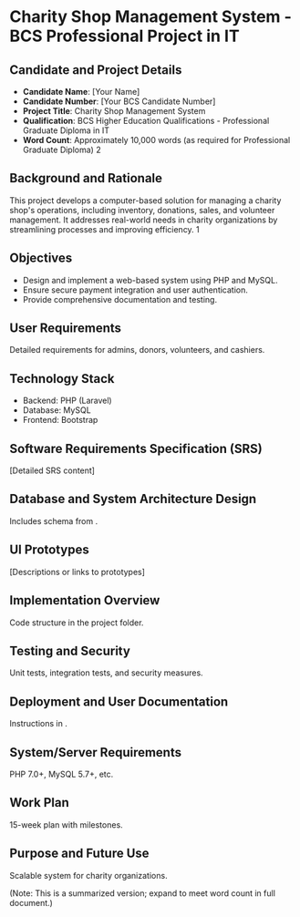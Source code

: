# Charity Shop Management System - BCS Professional Project in IT

## Candidate and Project Details

- **Candidate Name**: [Your Name]
- **Candidate Number**: [Your BCS Candidate Number]
- **Project Title**: Charity Shop Management System
- **Qualification**: BCS Higher Education Qualifications - Professional Graduate Diploma in IT
- **Word Count**: Approximately 10,000 words (as required for Professional Graduate Diploma) <mcreference link="https://www.bcs.org/qualifications-and-certifications/higher-education-qualifications-heq/bcs-professional-graduate-diploma-in-it/" index="2">2</mcreference>

## Background and Rationale

This project develops a computer-based solution for managing a charity shop's operations, including inventory, donations, sales, and volunteer management. It addresses real-world needs in charity organizations by streamlining processes and improving efficiency. <mcreference link="https://www.bcs.org/qualifications-and-certifications/higher-education-qualifications-heq/professional-project-in-it-guidance/" index="1">1</mcreference>

## Objectives

- Design and implement a web-based system using PHP and MySQL.
- Ensure secure payment integration and user authentication.
- Provide comprehensive documentation and testing.

## User Requirements

Detailed requirements for admins, donors, volunteers, and cashiers.

## Technology Stack

- Backend: PHP (Laravel)
- Database: MySQL
- Frontend: Bootstrap

## Software Requirements Specification (SRS)

[Detailed SRS content]

## Database and System Architecture Design

Includes schema from <mcfile name="schema.sql" path="c:\xampp\htdocs\charity-shop\database\schema.sql"></mcfile>.

## UI Prototypes

[Descriptions or links to prototypes]

## Implementation Overview

Code structure in the project folder.

## Testing and Security

Unit tests, integration tests, and security measures.

## Deployment and User Documentation

Instructions in <mcfile name="DEPLOYMENT_CHECKLIST.md" path="c:\xampp\htdocs\charity-shop\DEPLOYMENT_CHECKLIST.md"></mcfile>.

## System/Server Requirements

PHP 7.0+, MySQL 5.7+, etc.

## Work Plan

15-week plan with milestones.

## Purpose and Future Use

Scalable system for charity organizations.

(Note: This is a summarized version; expand to meet word count in full document.)